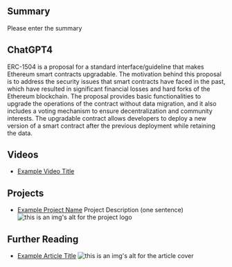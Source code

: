 ## Summary

Please enter the summary

## ChatGPT4

ERC-1504 is a proposal for a standard interface/guideline that makes Ethereum smart contracts upgradable. The motivation behind this proposal is to address the security issues that smart contracts have faced in the past, which have resulted in significant financial losses and hard forks of the Ethereum blockchain. The proposal provides basic functionalities to upgrade the operations of the contract without data migration, and it also includes a voting mechanism to ensure decentralization and community interests. The upgradable contract allows developers to deploy a new version of a smart contract after the previous deployment while retaining the data.

## Videos

- [Example Video Title](https://www.youtube.com/watch?v=TDGq4aeevgY)

## Projects

- [Example Project Name](https://xxxx.xxx/xxxxx) Project Description (one sentence) ![this is an img's alt for the project logo](https://xxxx.xxx/project-logo.xxx)

## Further Reading

- [Example Article Title](https://xxxx.xxx/xxxxx) ![this is an img's alt for the article cover](https://xxxx.xxx/article-cover.xxx)

